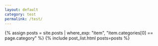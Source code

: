 ```yaml
---
layout: default
category: test
permalink: /test/
---
```


{% assign posts = site.posts | where_exp: "item", "item.categories[0] == page.category" %}
{% include post_list.html posts=posts %}

